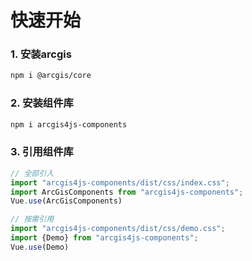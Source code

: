 # 快速开始

### 1. 安装arcgis
```bash
npm i @arcgis/core
```
### 2. 安装组件库
```bash
npm i arcgis4js-components
```

### 3. 引用组件库

```javascript
// 全部引入
import "arcgis4js-components/dist/css/index.css";
import ArcGisComponents from "arcgis4js-components";
Vue.use(ArcGisComponents)

// 按需引用
import "arcgis4js-components/dist/css/demo.css";
import {Demo} from "arcgis4js-components";
Vue.use(Demo)
```